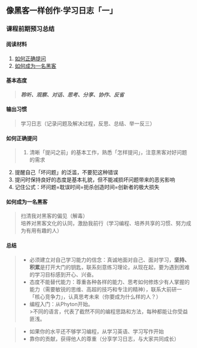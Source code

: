 ## 像黑客一样创作·学习日志「一」

### 课程前期预习总结

#### 阅读材料

1.  [如何正确提问](http://wiki.woodpecker.org.cn/moin/AskForHelp)  
2.  [如何成为一名黑客](http://translations.readthedocs.org/en/latest/hacker_howto.html)


#### 基本态度  

>***聆听、观察、对话、思考、分享、协作、反省***  


#### 输出习惯

>学习日志（记录问题及解决过程，反思、总结、举一反三）


#### 如何正确提问
>1.  清晰「提问之前」的基本工作，熟悉「怎样提问」，注意黑客对好问题的需求
2.  提醒自己「坏问题」的泛滥，不要犯这种错误  
3.  提问时保持良好的态度是基本礼貌，但不能减损坏问题带来的恶劣影响  
4.  记住公式：坏问题=耽误时间=扼杀创造时间=创新者的极大损失



#### 如何成为一名黑客  

>  扫清我对黑客的偏见（解毒）  
>  培养对黑客文化的认同，激励我前行（学习编程、培养共享的习惯、努力成为有用有趣的人）



#### 总结  

>*   必须建立对自己学习能力的信念：真诚地面对自己、面对学习，**坚持、积累**是打开大门的钥匙，联系刻意练习理论，从现在起，要为遇到困难的学习目标感到开心、兴奋。    
>*   态度不能替代能力：尊重各种各样的能力、思考如何修炼少有人掌握的能力（需要敏锐的思维、高超的技巧和专注的精神），联系大前研一「核心竞争力」，认真思考未来（你要成为什么样的人？）  
>*   编程入门：从Phyton开始。  
      >不同的语言，代表了截然不同的编程思路和方法，每种都能让你受益匪浅。


>*  如果你的水平还不够学习编程，从学习英语、学习写作开始  
>*  靠你的贡献，获得他人的尊重（分享学习日志，与大家共同成长）